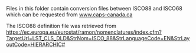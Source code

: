 Files in this folder contain conversion files between ISCO88 and ISCO68 which can be requested from www.caps-canada.ca

The ISCO88 definition file was retrieved from https://ec.europa.eu/eurostat/ramon/nomenclatures/index.cfm?TargetUrl=LST_CLS_DLD&StrNom=ISCO_88&StrLanguageCode=EN&StrLayoutCode=HIERARCHIC#
